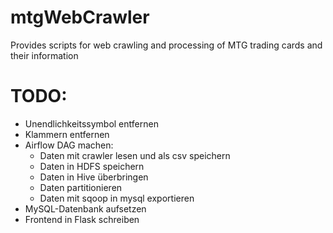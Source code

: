 # mtgWebCrawler
Provides scripts for web crawling and processing of MTG trading cards and their information

# TODO:
* Unendlichkeitssymbol entfernen
* Klammern entfernen
* Airflow DAG machen:
    * Daten mit crawler lesen und als csv speichern
    * Daten in HDFS speichern
    * Daten in Hive überbringen
    * Daten partitionieren
    * Daten mit sqoop in mysql exportieren
* MySQL-Datenbank aufsetzen
* Frontend in Flask schreiben